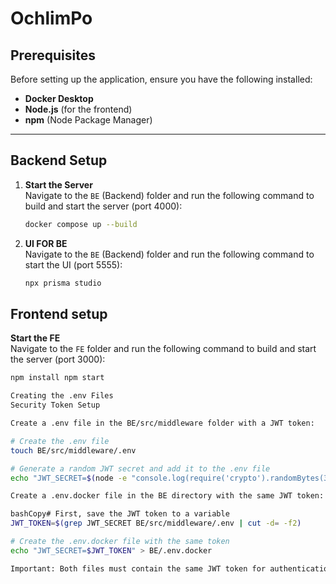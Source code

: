 # OchlimPo


## Prerequisites

Before setting up the application, ensure you have the following installed:
- **Docker Desktop**
- **Node.js** (for the frontend)
- **npm** (Node Package Manager)

---

## Backend Setup

1. **Start the Server**  
   Navigate to the `BE` (Backend) folder and run the following command to build and start the server (port 4000):
   ```bash
   docker compose up --build

2. **UI FOR BE**  
   Navigate to the `BE` (Backend) folder and run the following command to start the UI (port 5555):
   ```bash 
   npx prisma studio 


## Frontend setup
**Start the FE**  
   Navigate to the `FE` folder and run the following command to build and start the server (port 3000):
   ```bash
  npm install npm start 

Creating the .env Files
Security Token Setup

Create a .env file in the BE/src/middleware folder with a JWT token:

# Create the .env file
touch BE/src/middleware/.env

# Generate a random JWT secret and add it to the .env file
echo "JWT_SECRET=$(node -e "console.log(require('crypto').randomBytes(32).toString('hex'))")" >> BE/src/middleware/.env

Create a .env.docker file in the BE directory with the same JWT token:

bashCopy# First, save the JWT token to a variable
JWT_TOKEN=$(grep JWT_SECRET BE/src/middleware/.env | cut -d= -f2)

# Create the .env.docker file with the same token
echo "JWT_SECRET=$JWT_TOKEN" > BE/.env.docker

Important: Both files must contain the same JWT token for authentication to work properly. This setup enables you to make POST requests to the backend.
